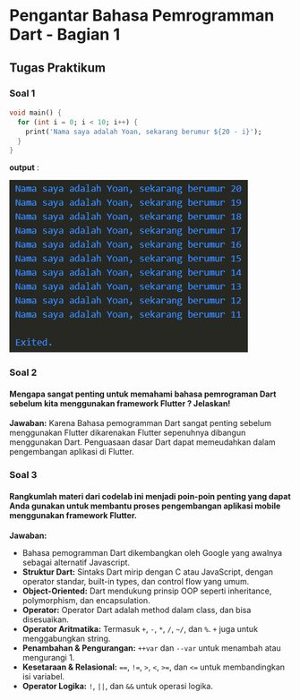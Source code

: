 # Pengantar Bahasa Pemrogramman Dart - Bagian 1

## Tugas Praktikum

### Soal 1

```dart
void main() {
  for (int i = 0; i < 10; i++) {
    print('Nama saya adalah Yoan, sekarang berumur ${20 - i}');
  }
}
```
**output** :

![output_umur](docs/output_umur.png)

### Soal 2

#### **Mengapa sangat penting untuk memahami bahasa pemrograman Dart sebelum kita menggunakan framework Flutter ? Jelaskan!**

__Jawaban:__ Karena Bahasa pemogramman Dart sangat penting sebelum menggunakan Flutter dikarenakan Flutter sepenuhnya dibangun menggunakan Dart. Penguasaan dasar Dart dapat memeudahkan dalam pengembangan aplikasi di Flutter.

### Soal 3

#### **Rangkumlah materi dari codelab ini menjadi poin-poin penting yang dapat Anda gunakan untuk membantu proses pengembangan aplikasi mobile menggunakan framework Flutter.**

**Jawaban:**
* Bahasa pemogramman Dart dikembangkan oleh Google yang awalnya sebagai alternatif Javascript.
* __Struktur Dart:__ Sintaks Dart mirip dengan C atau JavaScript, dengan operator standar, built-in types, dan control flow yang umum.
* __Object-Oriented:__ Dart mendukung prinsip OOP seperti inheritance, polymorphism, dan encapsulation.
* __Operator:__ Operator Dart adalah method dalam class, dan bisa disesuaikan.
* __Operator Aritmatika:__ Termasuk `+`, `-`, `*`, `/`, `~/`, dan `%`. `+` juga untuk menggabungkan string.
* __Penambahan & Pengurangan:__ `++var` dan `--var` untuk menambah atau mengurangi 1.
* __Kesetaraan & Relasional:__ `==`, `!=`, `>`, `<`, `>=`, dan `<=` untuk membandingkan isi variabel.
* __Operator Logika:__ `!`, `||`, dan `&&` untuk operasi logika.

